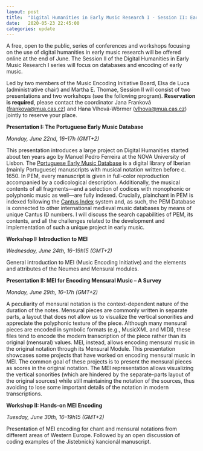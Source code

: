 ```yaml
---
layout: post
title:  "Digital Humanities in Early Music Research I - Session II: Early Music Databases and Encoding"
date:   2020-05-23 22:45:00
categories: update
---
```


A free, open to the public, series of conferences and workshops focusing on the use of digital humanities in early music research will be offered online at the end of June. The Session II of the Digital Humanities in Early Music Research I series will focus on databases and encoding of early music. 

Led by two members of the Music Encoding Initiative Board, Elsa de Luca (administrative chair) and Martha E. Thomae, Session II will consist of two presentations and two workshops (see the following program). **Reservation is required**, please contact the coordinator Jana Franková ([frankova@mua.cas.cz](frankova@mua.cas.cz)) and Hana Vlhová-Wörmer ([vlhova@mua.cas.cz](vlhova@mua.cas.cz)) jointly to reserve your place.

**Presentation I: The Portuguese Early Music Database**

*Monday, June 22nd, 16–17h (GMT+2)*

This presentation introduces a large project on Digital Humanities started about ten years ago by Manuel Pedro Ferreira at the NOVA University of Lisbon. The [Portuguese Early Music Database](http://pemdatabase.eu/) is a digital library of Iberian (mainly Portuguese) manuscripts with musical notation written before c. 1650. In PEM, every manuscript is given in full-color reproduction accompanied by a codicological description. Additionally, the musical contents of all fragments—and a selection of codices with monophonic or polyphonic music as well—are fully indexed. Crucially, plainchant in PEM is indexed following the [Cantus Index](http://cantusindex.org/) system and, as such, the PEM Database is connected to other international medieval music databases by means of unique Cantus ID numbers. I will discuss the search capabilities of PEM, its contents, and all the challenges related to the development and implementation of such a unique project in early music.

**Workshop I: Introduction to MEI**

*Wednesday, June 24th, 16–19h15 (GMT+2)*

General introduction to MEI (Music Encoding Initiative) and the elements and attributes of the Neumes and Mensural modules.

**Presentation II: MEI for Encoding Mensural Music – A Survey**

*Monday, June 29th, 16–17h (GMT+2)*

A peculiarity of mensural notation is the context-dependent nature of the duration of the notes. Mensural pieces are commonly written in separate parts, a layout that does not allow us to visualize the vertical sonorities and appreciate the polyphonic texture of the piece. Although many mensural pieces are encoded in symbolic formats (e.g., MusicXML and MIDI), these files tend to encode the modern transcription of the piece rather than its original (mensural) values. MEI, instead, allows encoding mensural music in the original notation through its Mensural Module. This presentation showcases some projects that have worked on encoding mensural music in MEI. The common goal of these projects is to present the mensural pieces as scores in the original notation. The MEI representation allows visualizing the vertical sonorities (which are hindered by the separate-parts layout of the original sources) while still maintaining the notation of the sources, thus avoiding to lose some important details of the notation in modern transcriptions.

**Workshop II: Hands-on MEI Encoding**

*Tuesday, June 30th, 16–19h15 (GMT+2)*

Presentation of MEI encoding for chant and mensural notations from different areas of Western Europe. Followed by an open discussion of coding examples of the Jistebnický kancionál manuscript.
